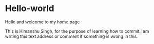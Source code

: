 # Hello-world

Hello and welcome to my home page

This is Himanshu Singh, for the purpose of learning how to commit i am writing this text
address or comment if something is wrong in this.

